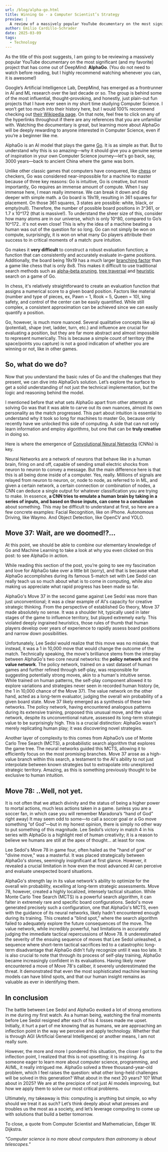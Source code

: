 ```yaml
---
url: /blog/alpha-go.html
title: Winning Go - a Computer Scientist’s Strategy
preview: |
  A review of a massively popular YouTube documentary on the most significant (and my favorite) project that has come out of DeepMind: **AlphaGo**
author: Emilio Cardillo-Schrader
date: 2025-03-09
tags:
  - Technology
---
```


As the title of this post suggests, I am going to be reviewing a massively popular YouTube documentary on the most significant (and my favorite) project that has come out of DeepMind: **AlphaGo**. (You do not need to watch before reading, but I highly recommend watching whenever you can, it is awesome\!)

Google’s Artificial Intelligence Lab, DeepMind, has emerged as a frontrunner in AI and ML research over the last decade or so. The group is behind some of the most influential, thought-provoking, and honestly, just plain-out fun projects that I have ever seen in my short time studying Computer Science. I won’t get too much into their history here, but I would 100% recommend checking out [their Wikipedia page](https://en.wikipedia.org/wiki/AlphaGo). On that note, feel free to click on any of the hyperlinks throughout if there are any references that you are unfamiliar with. Watching the documentary is great, but learning more about AlphaGo will be deeply rewarding to anyone interested in Computer Science, even if you’re a beginner like me.

AlphaGo is an AI model that plays the game [Go](<https://en.wikipedia.org/wiki/Go_(game)>). It is as simple as that. But to understand why this is so amazing—why it should give you a genuine sense of inspiration in your own Computer Science journey—let's go back, say, 3000 years—back to ancient China where the game was born.

Unlike other classic games that computers have conquered, like [chess](https://en.wikipedia.org/wiki/Chess) or checkers, Go was considered near-impossible for a machine to master because of three key reasons: Go is intuitive, Go is creative, but most importantly, Go requires an immense amount of compute. When I say immense here, I mean really immense. We can break it down and dig deeper with simple math. a Go board is 19x19, resulting in 361 squares for placement. On those 361 squares, 3 states are possible: white, black, or empty(null). Therefore, the number of possible board positions in 3^361, or 1.7 x 10^172 (that is massive\!). To understand the sheer size of this, consider how many atoms are in our universe, which is only 10^80, compared to Go’s 10^172.. it's not even close\! This is why the idea of a machine beating a human was out of the question for so long. Go can not simply be won on compute, surprisingly, it is won on what many Go players attribute their success to in critical moments of a match: pure intuition.

Go makes it **very difficult** to construct a robust evaluation function; a function that can consistently and accurately evaluate in-game positions. Additionally, the board being 19x19 has a much larger [branching factor](https://en.wikipedia.org/wiki/Branching_factor) than a game like chess that is only 8x8. This makes it difficult to use traditional search methods such as [alpha–beta pruning](https://en.wikipedia.org/wiki/Alpha%E2%80%93beta_pruning), [tree traversal](https://en.wikipedia.org/wiki/Tree_traversal) and [heuristic](https://en.wikipedia.org/wiki/Heuristic) search on a game of Go.

In chess, it's relatively straightforward to create an evaluation function that assigns a numerical score to a given board position. Factors like material (number and type of pieces, ex, Pawn \= 1, Rook \= 5, Queen \= 10), king safety, and control of the center can be easily quantified. While still complex, a consistent approximation can be achieved since we can easily quantify a position.

Go, however, is much more nuanced. Several qualitative concepts like aji (potential), shape (net, ladder, turn, etc.) and influence are crucial for evaluating a position, but they are far more abstract and almost impossible to represent numerically. This is because a simple count of territory (the space/points you capture) is not a good indication of whether you are winning or not, like in other games.

## So, what do we do?

Now that you understand the basic rules of Go and the challenges that they present, we can dive into AlphaGo’s solution. Let’s explore the surface to get a solid understanding of not just the technical implementation, but the logic and reasoning behind the model.

I mentioned before that what sets AlphaGo apart from other attempts at solving Go was that it was able to carve out its own nuances, almost its own personality as the match progressed. This part about intuition is essential to understand why it took so long for machines to master Go, because only recently have we unlocked this side of computing. A side that can not only learn information and employ algorithms, but one that can be **truly creative** in doing so.

Here is where the emergence of [Convolutional Neural Networks](https://en.wikipedia.org/wiki/Convolutional_neural_network) (CNNs) is key.

Neural Networks are a network of neurons that behave like in a human brain, firing on and off, capable of sending small electric shocks from neuron to neuron to convey a message. But the main difference here is that this is all being done inside of a computer. Yes, really. Millions of signals are relayed from neuron to neuron, or, node to node, as referred to in ML, and given a certain network, a certain connection or combination of nodes, a CNN can deduce a single output for whatever classification you are trying to make. In essence, **a CNN tries to emulate a human brain by taking in a series of inputs, and based on those inputs, can come to a conclusion** about something. This may be difficult to understand at first, so here are a few concrete examples: Facial Recognition, like on iPhone. Autonomous Driving, like Waymo. And Object Detection, like OpenCV and YOLO.

## Move 37: Wait, are we doomed\!?…

At this point, we should be able to combine our elementary knowledge of Go and Machine Learning to take a look at why you even clicked on this post: to see AlphaGo in action.

While reading this section of the post, you’re going to see my fascination and love for AlphaGo take over a little bit (sorry), and that is because what AlphaGo accomplishes during its famous 5-match set with Lee Sedol can really teach us so much about what is to come in computing, while also making us appreciate what rapid progress has been made so far.

AlphaGo's Move 37 in the second game against Lee Sedol was more than just unconventional; it was a clear example of AI's capacity for creative strategic thinking. From the perspective of established Go theory, Move 37 made absolutely no sense. It was a shoulder hit, typically used in later stages of the game to influence territory, but played extremely early. This violated deeply ingrained heuristics, those rules of thumb that human players develop over years of experience to rapidly assess board positions and narrow down possibilities.

Unfortunately, Lee Sedol would realize that this move was no mistake, that instead, it was a 1 in 10,000 move that would change the outcome of the match. Technically speaking, the move's brilliance stems from the interplay between AlphaGo's two core neural networks: the **policy network** and the **value network**. The policy network, trained on a vast dataset of human games and further refined through self-play, was responsible for suggesting potentially strong moves, akin to a human's intuitive sense. While trained on human patterns, the self-play component allowed it to explore variations and strategies never seen in recorded human history (ie, the 1 in 10,000 chance of the Move 37). The value network on the other hand, acted as a long-term evaluator, judging the overall win probability of a given board state. Move 37 likely emerged as a synthesis of these two networks. The policy network, having encountered analogous patterns during its extensive training, proposed this unusual move, and the value network, despite its unconventional nature, assessed its long-term strategic value to be surprisingly high. This is a crucial distinction: AlphaGo wasn't merely replicating human play; it was discovering novel strategies.

Another layer of complexity to this comes from AlphaGo’s use of Monte Carlo Tree Search (MCTS), a probabilistic search algorithm that explores the game tree. The neural networks guided this MCTS, allowing it to efficiently focus on the most promising branches. Move 37 arose as a high-value branch within this search, a testament to the AI's ability to not just interpolate between known strategies but to extrapolate into unexplored strategic territory. Amazing, as this is something previously thought to be exclusive to human intuition.

## Move 78: ..Well, not yet.

It is not often that we attach divinity and the status of being a higher power to mortal actions, much less actions taken in a game. (unless you are a soccer fan, in which case you will remember Maradona’s “hand of God” right away) It may seem odd to some—to call a soccer goal or a Go move something “of God”—but in my honest opinion, there is simply no other way to put something of this magnitude. Lee Sedol’s victory in match 4 in his series with AlphaGo is a highlight reel of human creativity; it is a reason to believe we humans are still at the apex of thought… at least for now.

Lee Sedol's Move 78 in game four, often hailed as the "hand of god" or "divine move," was a masterful. It was placed strategically between AlphaGo's stones, seemingly insignificant at first glance. However, it revealed a crucial limitation in how even the most advanced AI can perceive and evaluate unexpected board situations.

AlphaGo's strength lay in its value network's ability to optimize for the overall win probability, excelling at long-term strategic assessments. Move 78, however, created a highly localized, intensely tactical situation. While Monte Carlo Tree Search (MCTS) is a powerful search algorithm, it can falter in extremely rare and specific board configurations. Sedol's move generated precisely such a configuration, one that AlphaGo's MCTS, even with the guidance of its neural networks, likely hadn't encountered enough during its training. This created a "blind spot," where the search algorithm failed to adequately explore the future consequences of the move. The value network, while incredibly powerful, had limitations in accurately judging the immediate tactical repercussions of Move 78\. It underestimated the severity of the ensuing sequence of moves that Lee Sedol unleashed, a sequence where short-term tactical sacrifices led to a catastrophic long-term disadvantage that AlphaGo didn't fully recognize until it was too late. It is also crucial to note that through its process of self-play training, AlphaGo became increasingly confident in its evaluations. Having likely never encountered a move of Move 78's caliber, it severely underestimated the threat. It demonstrated that even the most sophisticated machine learning models can have blind spots, and that our human insight remains as valuable as ever in identifying them.

## In conclusion

The battle between Lee Sedol and AlphaGo evoked a lot of strong emotions in me during my first watch. As a human being, watching the final moments before Lee Sedol resigned after each of his 4 losses made me upset. Initially, it hurt a part of me knowing that as humans, we are approaching an inflection point in the way we perceive and apply technology. Whether that is through AGI (Artificial General Intelligence) or another means, I am not really sure.

However, the more and more I pondered this situation, the closer I got to the inflection point, I realized that this is not upsetting; it is inspiring. As someone eager to learn more about computer science, programming, and AI/ML, it really intrigued me. AlphaGo solved a three thousand-year-old problem, which I feel raises the question: what other long-held challenges will be solved in this generation? What about in the next 20 years? 10? What about in 2025? We are at the precipice of not just AI models improving, but how we apply them to solve our most critical problems.

Ultimately, my takeaway is this: computing is anything but simple, so why should we treat it as such? Let’s think deeply about what presses and troubles us the most as a society, and let’s leverage computing to come up with solutions that build a better tomorrow.

To close, a quote from Computer Scientist and Mathematician, Edsger W. Dijkstra.

_"Computer science is no more about computers than astronomy is about telescopes."_
